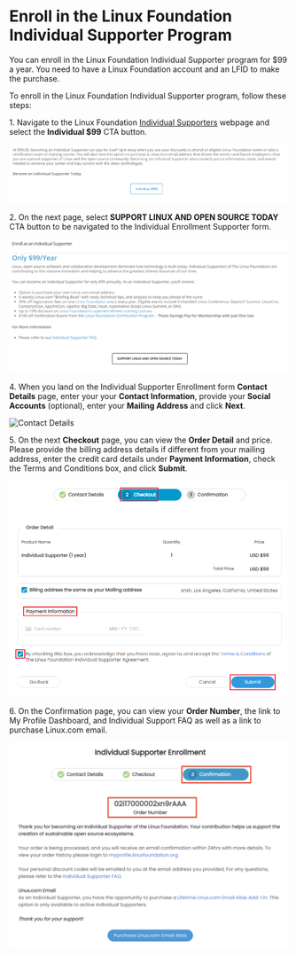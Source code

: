 # Enroll in the Linux Foundation Individual Supporter Program

You can enroll in the Linux Foundation Individual Supporter program for $99 a year. You need to have a Linux Foundation account and an LFID to make the purchase. &#x20;

To enroll in the Linux Foundation Individual Supporter program, follow these steps:

1\. Navigate to the Linux Foundation [Individual Supporters](https://www.linuxfoundation.org/about/individual-supporters/) webpage and select the **Individual $99** CTA button.&#x20;

![](<../.gitbook/assets/Individual Supporter WP CTA Button.png>)

2\. On the next page,  select **SUPPORT LINUX AND OPEN SOURCE TODAY** CTA button to be navigated to the Individual Enrollment Supporter form.&#x20;

![](<../.gitbook/assets/Individual Supporter.png>)

4\. When you land on the Individual Supporter Enrollment form **Contact Details** page, enter your your **Contact Information**, provide your **Social Accounts** (optional), enter your **Mailing Address** and click **Next**.&#x20;

![Contact Details](<../.gitbook/assets/Indidual\_Program (1).png>)

5\. On the next **Checkout** page, you can view the **Order Detail** and price. Please provide the billing address details if different from your mailing address, enter the credit card details under **Payment Information**, check the Terms and Conditions box, and click **Submit**.&#x20;

![Checkout](../.gitbook/assets/Checkout1.png)

6\. On the Confirmation page, you can view your **Order Number**, the link to My Profile Dashboard,  and Individual Support FAQ as well as a link to purchase Linux.com email.&#x20;

![](<../.gitbook/assets/Individual Supporter Confirmation .png>)

